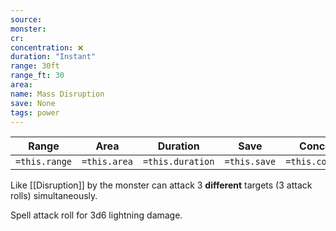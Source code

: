 ```yaml
---
source: 
monster: 
cr: 
concentration: ❌
duration: "Instant"
range: 30ft
range_ft: 30
area: 
name: Mass Disruption
save: None
tags: power
---
```


| **Range** | **Area** | **Duration** | **Save** | **Concentration** |
|:---:|:---:|:---:|:---:|:---:|
| `=this.range` | `=this.area` | `=this.duration` | `=this.save` | `=this.concentration` |

Like [[Disruption]] by the monster can attack 3 **different** targets (3 attack rolls) simultaneously.

Spell attack roll for 3d6 lightning damage.